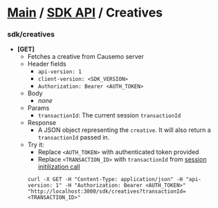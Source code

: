 [Main](https://github.com/Causemo/api-doc/blob/master/README.md) / [SDK API](https://github.com/Causemo/api-doc/blob/master/sections/api/1/sdk/README.md) / Creatives
====================

###  sdk/creatives
  - **[GET]**
    - Fetches a creative from Causemo server
    - Header fields
      - `api-version: 1`
      - `client-version: <SDK_VERSION>`
      - `Authorization: Bearer <AUTH_TOKEN>`
    - Body
      - _none_ 
    - Params
      - `transactionId`: The current session `transactionId`
    - Response
      - A JSON object representing the `creative`. It will also return a `transactionId` passed in.
    - Try it:
      - Replace `<AUTH_TOKEN>` with authenticated token provided
      - Replace `<TRANSACTION_ID>` with `transactionId` from [session initilization call](https://github.com/Causemo/api-doc/blob/master/sections/api/1/sdk/devices.md#sdkdevices)
      ```
      curl -X GET -H "Content-Type: application/json" -H "api-version: 1" -H "Authorization: Bearer <AUTH_TOKEN>" "http://localhost:3000/sdk/creatives?transactionId=<TRANSACTION_ID>"
      ```
